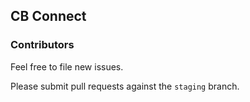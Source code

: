## CB Connect

### Contributors

Feel free to file new issues.

Please submit pull requests against the `staging` branch.
